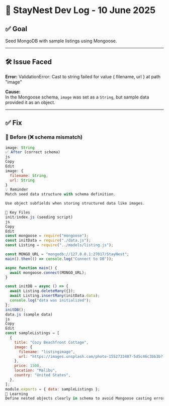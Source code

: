 # 📅 StayNest Dev Log - 10 June 2025

## ✅ Goal
Seed MongoDB with sample listings using Mongoose.

---

## 🛠 Issue Faced
**Error:**
ValidationError: Cast to string failed for value { filename, url } at path "image"

**Cause:**  
In the Mongoose schema, `image` was set as a `String`, but sample data provided it as an object.

---

## ✅ Fix

### 🔧 Before (❌ schema mismatch)
```js
image: String
✅ After (correct schema)
js
Copy
Edit
image: {
  filename: String,
  url: String
}
💡 Reminder
Match seed data structure with schema definition.

Use object subfields when storing structured data like images.

📂 Key Files
init/index.js (seeding script)
js
Copy
Edit
const mongoose = require("mongoose");
const initData = require("./data.js");
const Listing = require("../models/listing.js");

const MONGO_URL = "mongodb://127.0.0.1:27017/StayNest";
main().then(() => console.log("Connect to DB"));

async function main() {
  await mongoose.connect(MONGO_URL);
}

const initDB = async () => {
  await Listing.deleteMany({});
  await Listing.insertMany(initData.data);
  console.log("data was initialized");
};
initDB();
data.js (sample data)
js
Copy
Edit
const sampleListings = [
  {
    title: "Cozy Beachfront Cottage",
    image: {
      filename: "listingimage",
      url: "https://images.unsplash.com/photo-1552733407-5d5c46c3bb3b?...",
    },
    price: 1500,
    location: "Malibu",
    country: "United States",
  },
];
module.exports = { data: sampleListings };
🧠 Learning
Define nested objects clearly in schema to avoid Mongoose casting errors.